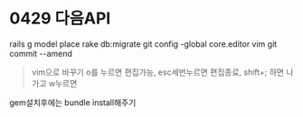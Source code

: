 # 0429 다음API

rails g model place
rake db:migrate
	git config -global core.editor vim
    git commit --amend
>vim으로 바꾸기
>o를 누르면 편집가능, esc세번누르면 편집종료, shift+; 하면 나가고 w누르면

gem설치후에는 bundle install해주기

